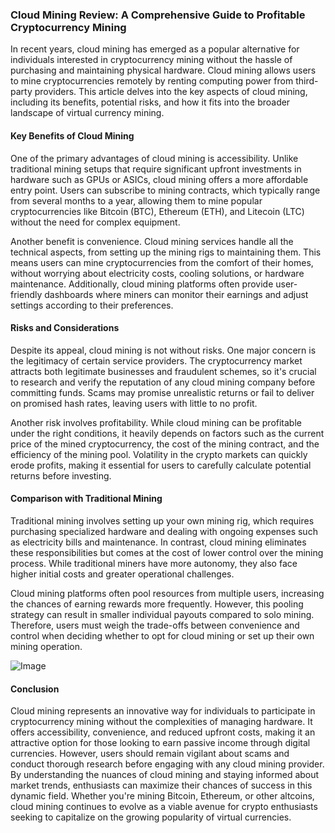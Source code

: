 ### Cloud Mining Review: A Comprehensive Guide to Profitable Cryptocurrency Mining

In recent years, cloud mining has emerged as a popular alternative for individuals interested in cryptocurrency mining without the hassle of purchasing and maintaining physical hardware. Cloud mining allows users to mine cryptocurrencies remotely by renting computing power from third-party providers. This article delves into the key aspects of cloud mining, including its benefits, potential risks, and how it fits into the broader landscape of virtual currency mining.

#### Key Benefits of Cloud Mining

One of the primary advantages of cloud mining is accessibility. Unlike traditional mining setups that require significant upfront investments in hardware such as GPUs or ASICs, cloud mining offers a more affordable entry point. Users can subscribe to mining contracts, which typically range from several months to a year, allowing them to mine popular cryptocurrencies like Bitcoin (BTC), Ethereum (ETH), and Litecoin (LTC) without the need for complex equipment. 

Another benefit is convenience. Cloud mining services handle all the technical aspects, from setting up the mining rigs to maintaining them. This means users can mine cryptocurrencies from the comfort of their homes, without worrying about electricity costs, cooling solutions, or hardware maintenance. Additionally, cloud mining platforms often provide user-friendly dashboards where miners can monitor their earnings and adjust settings according to their preferences.

#### Risks and Considerations

Despite its appeal, cloud mining is not without risks. One major concern is the legitimacy of certain service providers. The cryptocurrency market attracts both legitimate businesses and fraudulent schemes, so it's crucial to research and verify the reputation of any cloud mining company before committing funds. Scams may promise unrealistic returns or fail to deliver on promised hash rates, leaving users with little to no profit.

Another risk involves profitability. While cloud mining can be profitable under the right conditions, it heavily depends on factors such as the current price of the mined cryptocurrency, the cost of the mining contract, and the efficiency of the mining pool. Volatility in the crypto markets can quickly erode profits, making it essential for users to carefully calculate potential returns before investing.

#### Comparison with Traditional Mining

Traditional mining involves setting up your own mining rig, which requires purchasing specialized hardware and dealing with ongoing expenses such as electricity bills and maintenance. In contrast, cloud mining eliminates these responsibilities but comes at the cost of lower control over the mining process. While traditional miners have more autonomy, they also face higher initial costs and greater operational challenges.

Cloud mining platforms often pool resources from multiple users, increasing the chances of earning rewards more frequently. However, this pooling strategy can result in smaller individual payouts compared to solo mining. Therefore, users must weigh the trade-offs between convenience and control when deciding whether to opt for cloud mining or set up their own mining operation.


![Image](https://github.com/user-attachments/assets/31692037-0104-4703-abd1-696b6a7dd41b)
#### Conclusion

Cloud mining represents an innovative way for individuals to participate in cryptocurrency mining without the complexities of managing hardware. It offers accessibility, convenience, and reduced upfront costs, making it an attractive option for those looking to earn passive income through digital currencies. However, users should remain vigilant about scams and conduct thorough research before engaging with any cloud mining provider. By understanding the nuances of cloud mining and staying informed about market trends, enthusiasts can maximize their chances of success in this dynamic field. Whether you're mining Bitcoin, Ethereum, or other altcoins, cloud mining continues to evolve as a viable avenue for crypto enthusiasts seeking to capitalize on the growing popularity of virtual currencies.